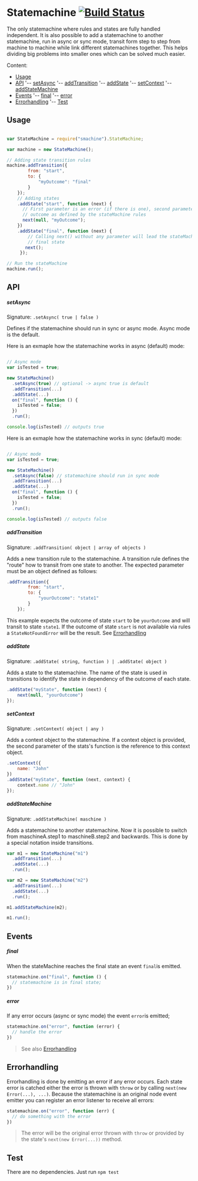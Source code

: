 # Statemachine  [![Build Status](https://travis-ci.org/DennisAhaus/statemachine.svg?branch=master)](https://travis-ci.org/DennisAhaus/statemachine)

The only statemachine where rules and states are fully handled independent.
It is also possible to add a statemachine to another statemachine, run
in async or sync mode, transit form step to step from machine to machine while
link different statemachines together. This helps dividing big problems into
smaller ones which can be solved much easier.

Content:

- [Usage](#usage)
- [API](#api)
'-- [setAsync](#setasync)
'-- [addTransition](#addtransition)
'-- [addState](#addstate)
'-- [setContext](#setcontext)
'-- [addStateMachine](#addstatemachine)
- [Events](#events)
'-- [final](#final)
'-- [error](#error)
- [Errorhandling](#errorhandling)
'-- [Test](#test)

## Usage

```js

var StateMachine = require("smachine").StateMachine;

var machine = new StateMachine();

// Adding state transition rules
machine.addTransition({
        from: "start",
        to: {
            "myOutcome": "final"
        }
    });
    // Adding states
    .addState("start", function (next) {
      // First parameter is an error (if there is one), second parameter is the
      // outcome as defined by the stateMachine rules
      next(null, "myOutcome");
    })
    .addState("final", function (next) {
        // Calling next() without any parameter will lead the stateMachine to
        // final state
       next();
     });

// Run the stateMachine
machine.run();

```

## API

##### setAsync

Signature: `.setAsync( true | false )`

Defines if the statemachine should run in sync or async mode. Async mode is the default.

Here is an exmaple how the statemachine works in async (default) mode:
```js

// Async mode
var isTested = true;

new StateMachine()
  .setAsync(true) // optional -> async true is default
  .addTransition(...)
  .addState(...)
  on("final", function () {
    isTested = false;
  })
  .run();

console.log(isTested) // outputs true
```

Here is an exmaple how the statemachine works in sync (default) mode:
```js

// Async mode
var isTested = true;

new StateMachine()
  .setAsync(false) // statemachine should run in sync mode
  .addTransition(...)
  .addState(...)
  on("final", function () {
    isTested = false;
  })
  .run();

console.log(isTested) // outputs false
```

##### addTransition

Signature: `.addTransition( object | array of objects )`

Adds a new transition rule to the statemachine. A transition rule defines the "route"
how to transit from one state to another. The expected parameter must be an object defined
as follows:

```js
.addTransition({
        from: "start",
        to: {
            "yourOutcome": "state1"
        }
    });
```

This example expects the outcome of state `start` to be `yourOutcome` and will transit to state
`state1`. If the outcome of state `start` is not available via rules a
`StateNotFoundError` will be the result. See [Errorhandling](#errorhandling)

##### addState

Signature: `.addState( string, function ) | .addState( object )`

Adds a state to the statemachine. The name of the state is used in transitions to
identify the state in dependency of the outcome of each state.

```js
.addState("myState", function (next) {
    next(null, "yourOutcome")
});
```


##### setContext

Signature: `.setContext( object | any )`

Adds a context object to the statemachine. If a context object is provided,
the second parameter of the stats's function is the reference to this context object.

```js
.setContext({
    name: "John"
})
.addState("myState", function (next, context) {
    context.name // "John"
});
```

##### addStateMachine

Signature: `.addStateMachine( maschine )`

Adds a statemachine to another statemachine. Now it is possible to switch from
maschineA.step1 to maschineB.step2 and backwards. This is done by a special
notation inside transitions.

```js
var m1 = new StateMachine("m1")
  .addTransition(...)
  .addState(...)
  .run();

var m2 = new StateMachine("m2")
  .addTransition(...)
  .addState(...)
  .run();

m1.addStateMachine(m2);

m1.run();
```

## Events

##### final

When the stateMachine reaches the final state an event `final`is emitted.

```js
statemachine.on("final", function () {
  // statemachine is in final state;
})
```

##### error

If any error occurs (async or sync mode) the event `error`is emitted;

```js
statemachine.on("error", function (error) {
  // handle the error
})
```
> See also [Errorhandling](#errorhandling)

## Errorhandling

Errorhandling is done by emitting an error if any error occurs.
Each state error is catched either the error is thrown with `throw` or by
calling `next(new Error(...), ...)`.
Because the statemachine is an original node event emitter you can register
an error listener to receive all errors:

```js
statemachine.on("error", function (err) {
  // do something with the error
})
```

> The error will be the original error thrown with `throw` or provided by the
state's `next(new Error(...))` method.


## Test

There are no dependencies. Just run `npm test`
